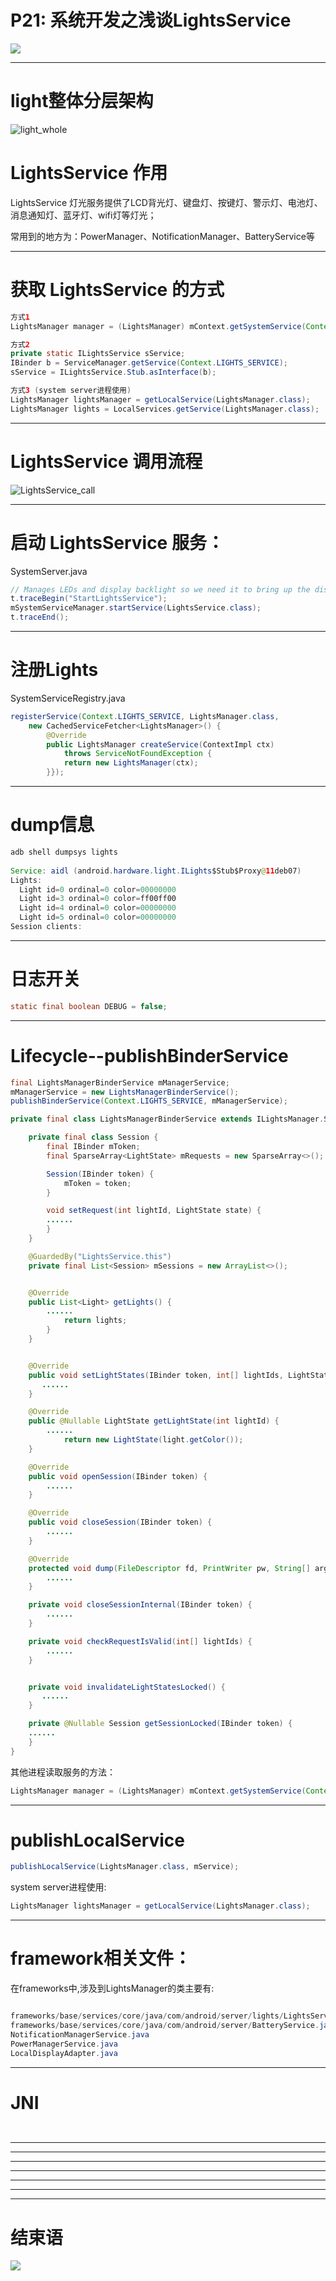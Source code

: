 # P21: 系统开发之浅谈LightsService

<img src="../flower/flower_p22.png">

---

# light整体分层架构


![light_whole](light_whole.png)


# LightsService 作用

LightsService 灯光服务提供了LCD背光灯、键盘灯、按键灯、警示灯、电池灯、消息通知灯、蓝牙灯、wifi灯等灯光；

常用到的地方为：PowerManager、NotificationManager、BatteryService等


---

# 获取 LightsService 的方式

```java
方式1
LightsManager manager = (LightsManager) mContext.getSystemService(Context.LIGHTS_SERVICE);

方式2
private static ILightsService sService;
IBinder b = ServiceManager.getService(Context.LIGHTS_SERVICE);
sService = ILightsService.Stub.asInterface(b);

方式3 (system server进程使用)
LightsManager lightsManager = getLocalService(LightsManager.class);
LightsManager lights = LocalServices.getService(LightsManager.class);
```

---

# LightsService 调用流程

![LightsService_call](LightsService_call.png)


---

# 启动 LightsService 服务：

SystemServer.java

```java
// Manages LEDs and display backlight so we need it to bring up the display.
t.traceBegin("StartLightsService");
mSystemServiceManager.startService(LightsService.class);
t.traceEnd();
```

---

# 注册Lights
SystemServiceRegistry.java

```java
registerService(Context.LIGHTS_SERVICE, LightsManager.class,
    new CachedServiceFetcher<LightsManager>() {
        @Override
        public LightsManager createService(ContextImpl ctx)
            throws ServiceNotFoundException {
            return new LightsManager(ctx);
        }});
```



---

# dump信息

```java
adb shell dumpsys lights
 
Service: aidl (android.hardware.light.ILights$Stub$Proxy@11deb07)
Lights:
  Light id=0 ordinal=0 color=00000000
  Light id=3 ordinal=0 color=ff00ff00
  Light id=4 ordinal=0 color=00000000
  Light id=5 ordinal=0 color=00000000
Session clients:
```


---

# 日志开关

```java
static final boolean DEBUG = false;
```

---

# Lifecycle--publishBinderService

```java
final LightsManagerBinderService mManagerService;
mManagerService = new LightsManagerBinderService();
publishBinderService(Context.LIGHTS_SERVICE, mManagerService);

private final class LightsManagerBinderService extends ILightsManager.Stub {

    private final class Session {
        final IBinder mToken;
        final SparseArray<LightState> mRequests = new SparseArray<>();

        Session(IBinder token) {
            mToken = token;
        }

        void setRequest(int lightId, LightState state) {
        ......
        }
    }

    @GuardedBy("LightsService.this")
    private final List<Session> mSessions = new ArrayList<>();


    @Override
    public List<Light> getLights() {
        ......
            return lights;
        }
    }


    @Override
    public void setLightStates(IBinder token, int[] lightIds, LightState[] lightStates) {
       ......
    }

    @Override
    public @Nullable LightState getLightState(int lightId) {
        ......
            return new LightState(light.getColor());
    }

    @Override
    public void openSession(IBinder token) {
        ......
    }

    @Override
    public void closeSession(IBinder token) {
        ......
    }

    @Override
    protected void dump(FileDescriptor fd, PrintWriter pw, String[] args) {
        ......
    }

    private void closeSessionInternal(IBinder token) {
        ......
    }

    private void checkRequestIsValid(int[] lightIds) {
        ......
    }


    private void invalidateLightStatesLocked() {
       ......
    }

    private @Nullable Session getSessionLocked(IBinder token) {
    ......
    }
}
```

其他进程读取服务的方法：

```java
LightsManager manager = (LightsManager) mContext.getSystemService(Context.LIGHTS_SERVICE);
```

---

# publishLocalService


```java
publishLocalService(LightsManager.class, mService);
```

system server进程使用:
```java
LightsManager lightsManager = getLocalService(LightsManager.class);
```

---



# framework相关文件：

在frameworks中,涉及到LightsManager的类主要有:

```java

frameworks/base/services/core/java/com/android/server/lights/LightsService.java
frameworks/base/services/core/java/com/android/server/BatteryService.java
NotificationManagerService.java
PowerManagerService.java
LocalDisplayAdapter.java
```

---


# JNI


```java

```

```shell

```

---




---



---









---






---



---




---

# 结束语

<img src="../Images/end_001.png">
